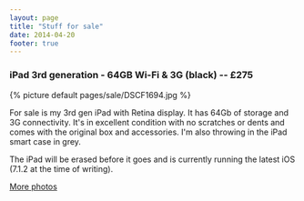 ```yaml
---
layout: page
title: "Stuff for sale"
date: 2014-04-20
footer: true
---
```


### iPad 3rd generation - 64GB Wi-Fi & 3G (black) -- £275

{% picture default pages/sale/DSCF1694.jpg %}

For sale is my 3rd gen iPad with Retina display. It has 64Gb of storage and 3G connectivity. It's in excellent condition with no scratches or dents and comes with the original box and accessories. I'm also throwing in the iPad smart case in grey.

The iPad will be erased before it goes and is currently running the latest iOS (7.1.2 at the time of writing).

[More photos](https://danbarber.trovebox.com/photos/album-c/token-9cb5969dcb/list)
